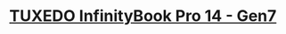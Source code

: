 # [TUXEDO InfinityBook Pro 14 - Gen7](https://www.tuxedocomputers.com/de/TUXEDO-InfinityBook-Pro-14-Gen7.tuxedo)
